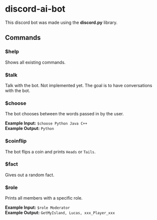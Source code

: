 # discord-ai-bot

This discord bot was made using the **discord.py** library.

## Commands

### $help

Shows all existing commands.

### $talk

Talk with the bot. Not implemented yet. The goal is to have conversations with the bot.

### $choose

The bot chooses between the words passed in by the user.

**Example Input:** `$choose Python Java C++`\
**Example Output:** `Python`

### $coinflip

The bot flips a coin and prints `Heads` or `Tails`.

### $fact

Gives out a random fact.

### $role

Prints all members with a specific role.

**Example Input:** `$role Moderator`\
**Example Output:** `GetMyIsland, Lucas, xxx_Player_xxx`